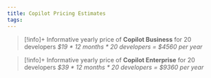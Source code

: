 ```yaml
---
title: Copilot Pricing Estimates
tags:
---
```

> [!info]+ Informative yearly price of **Copilot Business** for 20 developers
> _$19 \* 12 months \* 20 developers = $4560 per year_

> [!info]+ Informative yearly price of **Copilot Enterprise** for 20 developers
> _$39 \* 12 months \* 20 developers = $9360 per year_
